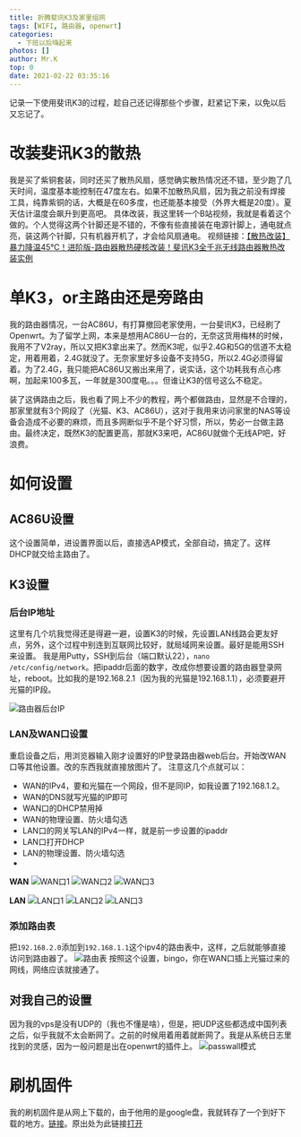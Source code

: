 ```yaml
---
title: 折腾斐讯K3及家里组网
tags: [WIFI, 路由器, openwrt]
categories:
  - 下班以后嗨起来
photos: []
author: Mr.K
top: 0
date: 2021-02-22 03:35:16
---
```

记录一下使用斐讯K3的过程，趁自己还记得那些个步骤，赶紧记下来，以免以后又忘记了。
<!-- more --> 


# 改装斐讯K3的散热
我是买了紫铜套装，同时还买了散热风扇，感觉确实散热情况还不错，至少跑了几天时间，温度基本能控制在47度左右。如果不加散热风扇，因为我之前没有焊接工具，纯靠紫铜的话，大概是在60多度，也还能基本接受（外界大概是20度）。夏天估计温度会飙升到更高吧。
具体改装，我这里转一个B站视频，我就是看着这个做的。个人觉得这两个针脚还是不错的，不像有些直接装在电源针脚上，通电就点亮，装这两个针脚，只有机器开机了，才会给风扇通电。
视频链接：[【散热改装】暴力降温45℃！进阶版-路由器散热硬核改装！斐讯K3全千兆无线路由器散热改装实例](https://www.bilibili.com/video/BV1Pv41167qo)

# 单K3，or主路由还是旁路由
我的路由器情况，一台AC86U，有打算撤回老家使用，一台斐讯K3，已经刷了Openwrt。为了留学上网，本来是想用AC86U一台的，无奈这货用梅林的时候，我用不了V2ray，所以又把K3拿出来了。然而K3呢，似乎2.4G和5G的信道不太稳定，用着用着，2.4G就没了。无奈家里好多设备不支持5G，所以2.4G必须得留着。为了2.4G，我只能把AC86U又搬出来用了，说实话，这个功耗我有点心疼啊，加起来100多瓦，一年就是300度电。。。但谁让K3的信号这么不稳定。

装了这俩路由之后，我也看了网上不少的教程，两个都做路由，显然是不合理的，那家里就有3个网段了（光猫、K3、AC86U），这对于我用来访问家里的NAS等设备会造成不必要的麻烦，而且多网断似乎不是个好习惯，所以，势必一台做主路由。最终决定，既然K3的配置更高，那就K3来吧，AC86U就做个无线AP吧，好浪费。

# 如何设置
## AC86U设置
这个设置简单，进设置界面以后，直接选AP模式，全部自动，搞定了。这样DHCP就交给主路由了。

## K3设置
### 后台IP地址
这里有几个坑我觉得还是得避一避，设置K3的时候，先设置LAN线路会更友好点，另外，这个过程中别连到互联网比较好，就局域网来设置。最好是能用SSH来设置。
我是用Putty，SSH到后台（端口默认22），`nano /etc/config/network`。把ipaddr后面的数字，改成你想要设置的路由器登录网址，reboot。比如我的是192.168.2.1（因为我的光猫是192.168.1.1），必须要避开光猫的IP段。

![路由器后台IP](https://s3.ax1x.com/2021/02/22/yTj9W6.jpg)

### LAN及WAN口设置
重启设备之后，用浏览器输入刚才设置好的IP登录路由器web后台。开始改WAN口等其他设置。改的东西我就直接放图片了。
注意这几个点就可以：
- WAN的IPv4，要和光猫在一个网段，但不是同IP，如我设置了192.168.1.2。
- WAN的DNS就写光猫的IP即可
- WAN口的DHCP禁用掉
- WAN的物理设置、防火墙勾选
- LAN口的网关写LAN的IPv4一样，就是前一步设置的ipaddr
- LAN口打开DHCP
- LAN的物理设置、防火墙勾选
- 
**WAN**
![WAN口1](https://s3.ax1x.com/2021/02/22/yTOenH.png)
![WAN口2](https://s3.ax1x.com/2021/02/22/yTjl6S.jpg)
![WAN口3](https://s3.ax1x.com/2021/02/22/yTjQl8.jpg)


**LAN**
![LAN口1](https://s3.ax1x.com/2021/02/22/yTOmBd.png)
![LAN口2](https://s3.ax1x.com/2021/02/22/yTj1Og.jpg)
![LAN口3](https://s3.ax1x.com/2021/02/22/yTjMSf.jpg)

### 添加路由表
把`192.168.2.0`添加到`192.168.1.1`这个ipv4的路由表中，这样，之后就能够直接访问到路由器了。
![路由表](https://s3.ax1x.com/2021/02/22/yTOVje.png)
按照这个设置，bingo，你在WAN口插上光猫过来的网线，网络应该就接通了。

## 对我自己的设置
因为我的vps是没有UDP的（我也不懂是啥），但是，把UDP这些都选成中国列表之后，似乎我就不太会断网了。之前的时候用着用着就断网了。我是从系统日志里找到的灵感，因为一般问题是出在openwrt的插件上。
![passwall模式](https://s3.ax1x.com/2021/02/22/yTjufP.jpg)

# 刷机固件
我的刷机固件是从网上下载的，由于他用的是google盘，我就转存了一个到好下载的地方。[链接](https://kentsx.coding.net/s/5e2e8bdb-9b79-4c98-881e-7d9101faf4c1)。原出处为此链接[打开](https://netflixcn.com/miji/50.html)
